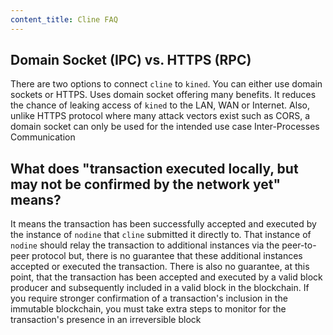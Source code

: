 ```yaml
---
content_title: Cline FAQ
---
```


## Domain Socket (IPC) vs. HTTPS (RPC)

There are two options to connect `cline` to `kined`. You can either use domain sockets or HTTPS. Uses domain socket offering many benefits. It reduces the chance of leaking access of `kined` to the LAN, WAN or Internet. Also, unlike HTTPS protocol where many attack vectors exist such as CORS, a domain socket can only be used for the intended use case Inter-Processes Communication

## What does "transaction executed locally, but may not be confirmed by the network yet" means?

It means the transaction has been successfully accepted and executed by the instance of `nodine` that `cline` submitted it directly to. That instance of `nodine` should relay the transaction to additional instances via the peer-to-peer protocol but, there is no guarantee that these additional instances accepted or executed the transaction. There is also no guarantee, at this point, that the transaction has been accepted and executed by a valid block producer and subsequently included in a valid block in the blockchain. If you require stronger confirmation of a transaction's inclusion in the immutable blockchain, you must take extra steps to monitor for the transaction's presence in an irreversible block
